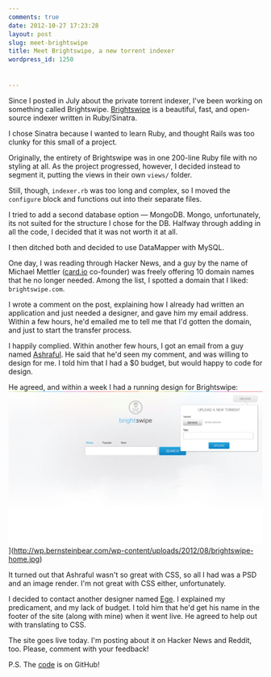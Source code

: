 ```yaml
---
comments: true
date: 2012-10-27 17:23:28
layout: post
slug: meet-brightswipe
title: Meet Brightswipe, a new torrent indexer
wordpress_id: 1250


---
```


Since I posted in July about the private torrent indexer, I've been working on something called Brightswipe. [Brightswipe](http://brightswipe.com) is a beautiful, fast, and open-source indexer written in Ruby/Sinatra.

I chose Sinatra because I wanted to learn Ruby, and thought Rails was too clunky for this small of a project.

Originally, the entirety of Brightswipe was in one 200-line Ruby file with no styling at all. As the project progressed, however, I decided instead to segment it, putting the views in their own `views/` folder.

Still, though, `indexer.rb` was too long and complex, so I moved the `configure` block and functions out into their separate files.

I tried to add a second database option — MongoDB. Mongo, unfortunately, its not suited for the structure I chose for the DB. Halfway through adding in all the code, I decided that it was not worth it at all.

I then ditched both and decided to use DataMapper with MySQL.

One day, I was reading through Hacker News, and a guy by the name of Michael Mettler ([card.io](http://card.io) co-founder) was freely offering 10 domain names that he no longer needed. Among the list, I spotted a domain that I liked: `brightswipe.com`.

I wrote a comment on the post, explaining how I already had written an application and just needed a designer, and gave him my email address. Within a few hours, he'd emailed me to tell me that I'd gotten the domain, and just to start the transfer process.

I happily complied. Within another few hours, I got an email from a guy named [Ashraful](http://madebyargon.com). He said that he'd seen my comment, and was willing to design for me. I told him that I had a $0 budget, but would happy to code for design.

He agreed, and within a week I had a running design for Brightswipe:
![](/assets/img/uploads/2012/08/brightswipe-home-1024x619.jpg)](http://wp.bernsteinbear.com/wp-content/uploads/2012/08/brightswipe-home.jpg)

It turned out that Ashraful wasn't so great with CSS, so all I had was a PSD and an image render. I'm not great with CSS either, unfortunately.

I decided to contact another designer named [Ege](http://egegorgulu.com). I explained my predicament, and my lack of budget. I told him that he'd get his name in the footer of the site (along with mine) when it went live. He agreed to help out with translating to CSS.

The site goes live today. I'm posting about it on Hacker News and Reddit, too. Please, comment with your feedback!

P.S. The [code](http://github.com/tekknolagi/indexer) is on GitHub!
